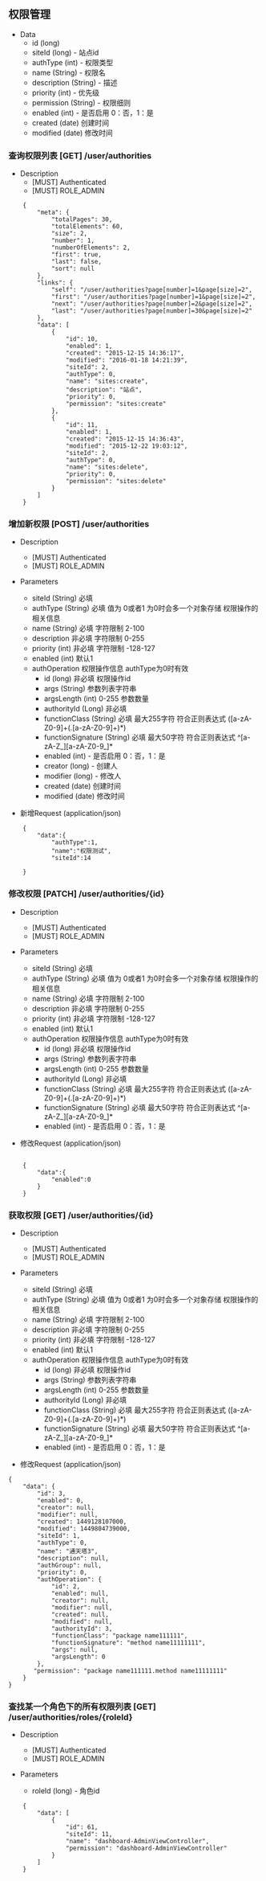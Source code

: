 ## 权限管理
+ Data
    + id (long)
    + siteId (long) - 站点id
    + authType (int) - 权限类型
    + name (String) - 权限名
    + description (String) - 描述
    + priority (int) - 优先级
    + permission (String) - 权限细则
    + enabled (int) -  是否启用 0：否，1：是
    + created (date) 创建时间
    + modified (date) 修改时间
    
### 查询权限列表 [GET] /user/authorities
+ Description
    + [MUST] Authenticated
    + [MUST] ROLE_ADMIN

```   
    {
        "meta": {
            "totalPages": 30,
            "totalElements": 60,
            "size": 2,
            "number": 1,
            "numberOfElements": 2,
            "first": true,
            "last": false,
            "sort": null
        },
        "links": {
            "self": "/user/authorities?page[number]=1&page[size]=2",
            "first": "/user/authorities?page[number]=1&page[size]=2",
            "next": "/user/authorities?page[number]=2&page[size]=2",
            "last": "/user/authorities?page[number]=30&page[size]=2"
        },
        "data": [
            {
                "id": 10,
                "enabled": 1,
                "created": "2015-12-15 14:36:17",
                "modified": "2016-01-18 14:21:39",
                "siteId": 2,
                "authType": 0,
                "name": "sites:create",
                "description": "站点",
                "priority": 0,
                "permission": "sites:create"
            },
            {
                "id": 11,
                "enabled": 1,
                "created": "2015-12-15 14:36:43",
                "modified": "2015-12-22 19:03:12",
                "siteId": 2,
                "authType": 0,
                "name": "sites:delete",
                "priority": 0,
                "permission": "sites:delete"
            }
        ]
    }
```
### 增加新权限 [POST] /user/authorities
+ Description
    + [MUST] Authenticated
    + [MUST] ROLE_ADMIN

+ Parameters
    + siteId (String) 必填
    + authType (String) 必填 值为 0或者1 为0时会多一个对象存储 权限操作的相关信息
    + name (String) 必填 字符限制 2-100
    + description 非必填 字符限制 0-255
    + priority (int) 非必填 字符限制 -128-127
    + enabled (int) 默认1
    + authOperation 权限操作信息 authType为0时有效
        + id (long) 非必填 权限操作id
        + args (String)  参数列表字符串
        + argsLength (int) 0-255 参数数量
        + authorityId (Long) 非必填 
        + functionClass (String) 必填  最大255字符 符合正则表达式 ([a-zA-Z0-9]+(.[a-zA-Z0-9]+)*)
        + functionSignature (String) 必填  最大50字符 符合正则表达式 ^[a-zA-Z_][a-zA-Z0-9_]*
        + enabled (int) -  是否启用 0：否，1：是
        + creator (long) - 创建人
        + modifier (long) - 修改人
        + created (date) 创建时间
        + modified (date) 修改时间
+ 新增Request (application/json) 
```
    {
        "data":{
            "authType":1,
            "name":"权限测试",
            "siteId":14
      
    }
```
### 修改权限 [PATCH] /user/authorities/{id}
+ Description
    + [MUST] Authenticated
    + [MUST] ROLE_ADMIN

+ Parameters
    + siteId (String) 必填
    + authType (String) 必填 值为 0或者1 为0时会多一个对象存储 权限操作的相关信息
    + name (String) 必填 字符限制 2-100
    + description 非必填 字符限制 0-255
    + priority (int) 非必填 字符限制 -128-127
    + enabled (int) 默认1
    + authOperation 权限操作信息 authType为0时有效
        + id (long) 非必填 权限操作id
        + args (String)  参数列表字符串
        + argsLength (int) 0-255 参数数量
        + authorityId (Long) 非必填 
        + functionClass (String) 必填  最大255字符 符合正则表达式 ([a-zA-Z0-9]+(.[a-zA-Z0-9]+)*)
        + functionSignature (String) 必填  最大50字符 符合正则表达式 ^[a-zA-Z_][a-zA-Z0-9_]*
        + enabled (int) -  是否启用 0：否，1：是
        
+ 修改Request (application/json)
```  

    {
        "data":{
            "enabled":0
        }
    }
``` 
### 获取权限 [GET] /user/authorities/{id}
+ Description
    + [MUST] Authenticated
    + [MUST] ROLE_ADMIN

+ Parameters
    + siteId (String) 必填
    + authType (String) 必填 值为 0或者1 为0时会多一个对象存储 权限操作的相关信息
    + name (String) 必填 字符限制 2-100
    + description 非必填 字符限制 0-255
    + priority (int) 非必填 字符限制 -128-127
    + enabled (int) 默认1
    + authOperation 权限操作信息 authType为0时有效
        + id (long) 非必填 权限操作id
        + args (String)  参数列表字符串
        + argsLength (int) 0-255 参数数量
        + authorityId (Long) 非必填 
        + functionClass (String) 必填  最大255字符 符合正则表达式 ([a-zA-Z0-9]+(.[a-zA-Z0-9]+)*)
        + functionSignature (String) 必填  最大50字符 符合正则表达式 ^[a-zA-Z_][a-zA-Z0-9_]*
        + enabled (int) -  是否启用 0：否，1：是
        
+ 修改Request (application/json)
```
{
    "data": {
        "id": 3,
        "enabled": 0,
        "creator": null,
        "modifier": null,
        "created": 1449128107000,
        "modified": 1449804739000,
        "siteId": 1,
        "authType": 0,
        "name": "通天塔3",
        "description": null,
        "authGroup": null,
        "priority": 0,
        "authOperation": {
            "id": 2,
            "enabled": null,
            "creator": null,
            "modifier": null,
            "created": null,
            "modified": null,
            "authorityId": 3,
            "functionClass": "package name111111",
            "functionSignature": "method name11111111",
            "args": null,
            "argsLength": 0
        },
       "permission": "package name111111.method name11111111"
    }
}
```

### 查找某一个角色下的所有权限列表 [GET] /user/authorities/roles/{roleId}
+ Description
    + [MUST] Authenticated
    + [MUST] ROLE_ADMIN

+ Parameters
    + roleId (long) - 角色id
```  
    {
        "data": [
            {
                "id": 61,
                "siteId": 11,
                "name": "dashboard-AdminViewController",
                "permission": "dashboard-AdminViewController"
            }
        ]
    }
```